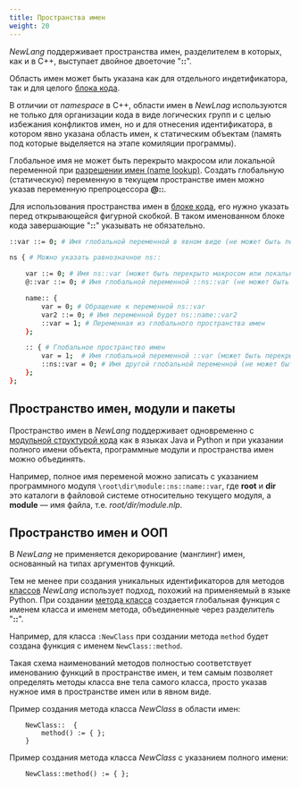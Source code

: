 ```yaml
---
title: Пространства имен
weight: 20
---
```


*NewLang* поддерживает пространства имен, разделителем в которых, как и в С++, выступает двойное двоеточие "**::**".

Область имен может быть указана как для отдельного индетификатора, так и для целого [блока кода](/ru/docs/ops/block/).

В отличии от *namespace* в С++, области имен в *NewLnag* используются не только для организации кода в виде логических групп 
и с целью избежания конфликтов имен, но и для отнесения идентификатора, в котором явно указана область имен, к статическим объектам 
(память под которые выделяется на этапе комиляции программы).

Глобальное имя не может быть перекрыто макросом или локальной переменной при [разрешении имен (name lookup)](/ru/docs/syntax/naming/).
Создать глобальную (статическую) переменную в текущем пространстве имен можно указав переменную препроцессора **@::**.

Для использования пространства имен в [блоке кода](/ru/docs/ops/block/), его нужно указать перед открывающейся фигурной скобкой.
В таком именованном блоке кода завершающие "**::**" указывать не обязательно.

```bash
::var ::= 0; # Имя глобальной переменной в явном виде (не может быть перекрыто) 

ns { # Можно указать равнозначное ns::

    var ::= 0; # Имя ns::var (может быть перекрыто макросом или локальной переменной)
    @::var ::= 0; # Имя глобальной переменной ::ns::var (не может быть перекрыто) 

    name:: {
        var = 0; # Обращение к переменной ns::var
        var2 ::= 0; # Имя переменной будет ns::name::var2
        ::var = 1; # Переменная из глобального пространства имен
    };

    :: { # Глобальное пространство имен
        var = 1;  # Имя глобальной переменной ::var (может быть перекрыто) 
        ::ns::var = 0; # Имя другой глобальной переменной (не может быть перекрыто) 
    };
};
```

## Пространство имен, модули и пакеты

Пространство имен в *NewLang* поддерживает одновременно с [модульной структурой кода](/ru/docs/syntax/modules/) как в языках Java и Python
и при указании полного имени объекта, программные модули и пространства имен можно объединять. 

Например, полное имя переменой можно записать с указанием программного модуля `\root\dir\module::ns::name::var`, 
где **root** и **dir** это каталоги в файловой системе относительно текущего модуля, а **module** — имя файла, т.е. *root/dir/module.nlp*.


## Пространство имен и ООП

В *NewLang* не применяется декорирование (манглинг) имен, основанный на типах аргументов функций.

Тем не менее при создания уникальных идентификаторов для методов [классов](/ru/docs/types/class/) *NewLang* использует подход, похожий на применяемый в языке Python. 
При создании [метода класса](/ru/docs/types/class/) создается глобальная функция с именем класса и именем метода, объединенные через разделитель "**::**". 

Например, для класса `:NewClass` при создании метода `method` будет создана функция с именем `NewClass::method`.

Такая схема наименований методов полностью соответствует именованию функций в пространстве имен, 
и тем самым позволяет определять методы класса вне тела самого класса, просто указав нужное имя в пространстве имен или в явном виде.

Пример создания метода класса *NewClass* в области имен: 
```
    NewClass::  {
        method() := { };
    }
```

Пример создания метода класса *NewClass* с указанием полного имени: 
```
    NewClass::method() := { };
```

